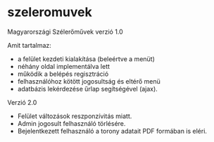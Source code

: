 # szeleromuvek
Magyarországi Szélerőművek
verzió 1.0

Amit tartalmaz:
- a felület kezdeti kialakítása (beleértve a menüt)
- néhány oldal implementálva lett
- működik a belépés regisztráció
- felhasználóhoz kötött jogosultság és eltérő menü
- adatbázis lekérdezése űrlap segítségével (ajax).

Verzió 2.0

- Felület változások reszponzívitás miatt.
- Admin jogosult felhasználó törlésére.
- Bejelentkezett felhasználó a torony adatait PDF formában is eléri.
